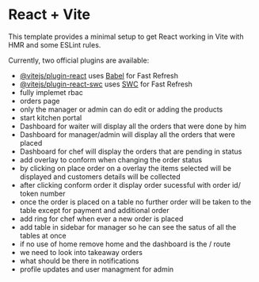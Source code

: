 # React + Vite

This template provides a minimal setup to get React working in Vite with HMR and some ESLint rules.

Currently, two official plugins are available:

- [@vitejs/plugin-react](https://github.com/vitejs/vite-plugin-react/blob/main/packages/plugin-react/README.md) uses [Babel](https://babeljs.io/) for Fast Refresh
- [@vitejs/plugin-react-swc](https://github.com/vitejs/vite-plugin-react-swc) uses [SWC](https://swc.rs/) for Fast Refresh
- fully implemet rbac
- orders page
- only the manager or admin can do edit or adding the products
- start kitchen portal
- Dashboard for waiter will display all the orders that were done by him
- Dashboard for manager/admin will display all the orders that were placed
- Dashboard for chef will display the orders that are pending in status
- add overlay to conform when changing the order status
- by clicking on place order on a overlay the items selected will be displayed and customers details will be collected
- after clicking conform order it display order sucessful with order id/ token number
- once the order is placed on a table no further order will be taken to the table except for payment and additional order
- add ring for chef when ever a new order is placed
- add table in sidebar for manager so he can see the satus of all the tables at once
- if no use of home remove home and the dashboard is the / route
- we need to look into takeaway orders
- what should be there in notifications
- profile updates and user managment for admin